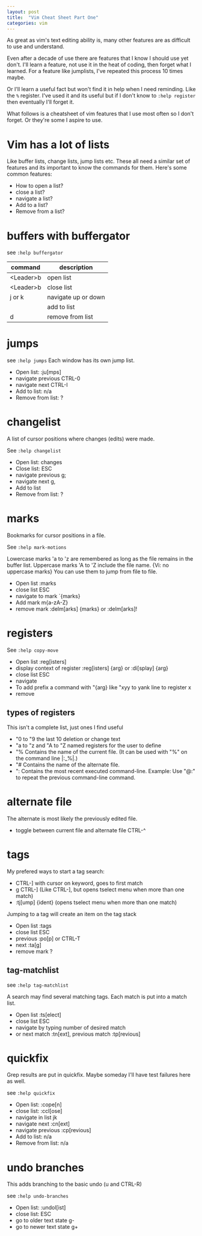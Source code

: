 ```yaml
---
layout: post
title:  "Vim Cheat Sheet Part One"
categories: vim
---
```


As great as vim's text editing ability is, many other features are as
difficult to use and understand.

Even after a decade of use there are features that I know I should use
yet don't. I'll learn a feature, not use it in the heat of coding, then
forget what I learned. For a feature like jumplists, I've repeated this
process 10 times maybe.

Or I'll learn a useful fact but won't find it in help when I need
reminding. Like the `%` register. I've used it and its useful but if I
don't know to `:help register` then eventually I'll forget it.

What follows is a cheatsheet of vim features that I use most often so I
don't forget. Or they're some I aspire to use.

# Vim has a lot of lists

Like buffer lists, change lists, jump lists etc. These all need a
similar set of features and its important to know the commands for them.
Here's some common features:

- How to open a list?
- close a list?
- navigate a list?
- Add to a list?
- Remove from a list?

# buffers with buffergator

see `:help buffergator`

| command | description |
| ------- | ----------- |
| \<Leader\>b | open list |
| \<Leader\>b | close list |
| j or k | navigate up or down |
| | add to list |
| d | remove from list |

# jumps

see `:help jumps`
Each window has its own jump list.

- Open list: :ju[mps]
- navigate previous CTRL-0
- navigate next CTRL-I
- Add to list: n/a
- Remove from list: ?

# changelist

A list of cursor positions where changes (edits) were made.

See `:help changelist`

- Open list: changes
- Close list: ESC
- navigate previous g;
- navigate next g,
- Add to list
- Remove from list: ?

# marks

Bookmarks for cursor positions in a file.

See `:help mark-motions`

Lowercase marks 'a to 'z are remembered as long as the file remains in
the buffer list. Uppercase marks 'A to 'Z include the file name.  {Vi:
no uppercase marks} You can use them to jump from file to file.

- Open list :marks
- close list ESC
- navigate to mark \`{marks}
- Add mark m{a-zA-Z}
- remove mark :delm[arks] {marks} or :delm[arks]!

# registers

See `:help copy-move`

- Open list :reg[isters]
- display context of register :reg[isters] {arg} or :di[splay] {arg}
- close list ESC
- navigate
- To add prefix a command with "{arg} like "xyy to yank line to register
  x
- remove

## types of registers

This isn't a complete list, just ones I find useful

- "0 to "9 the last 10 deletion or change text
- "a to "z and "A to "Z named registers for the user to define
- "%	Contains the name of the current file. (It can be used with "%" on the command line |:\_%|.)
-	"#	Contains the name of the alternate file.
-	":	Contains the most recent executed command-line.  Example: Use "@:" to repeat the previous command-line command.

# alternate file

The alternate is most likely the previously edited file.

- toggle between current file and alternate file CTRL-^

# tags

My prefered ways to start a tag search:

- CTRL-] with cursor on keyword, goes to first match
- g CTRL-] (Like CTRL-], but opens tselect menu when more than one match)
- :tj[ump] {ident} (opens tselect menu when more than one match)

Jumping to a tag will create an item on the tag stack

- Open list :tags
- close list ESC
- previous :po[p] or CTRL-T
- next :ta[g]
- remove mark ?

## tag-matchlist

see `:help tag-matchlist`

A search may find several matching tags. Each match is put into a match
list.

- Open list :ts[elect]
- close list ESC
- navigate by typing number of desired match
- or next match :tn[ext], previous match :tp[revious]

# quickfix

Grep results are put in quickfix. Maybe someday I'll have test failures
here as well.

see `:help quickfix`

- Open list: :cope[n]
- close list: :ccl[ose]
- navigate in list jk
- navigate next :cn[ext]
- navigate previous :cp[revious]
- Add to list: n/a
- Remove from list: n/a

# undo branches

This adds branching to the basic undo (u and CTRL-R)

see `:help undo-branches`

- Open list: :undol[ist]
- close list: ESC
- go to older text state g-
- go to newer text state g+
